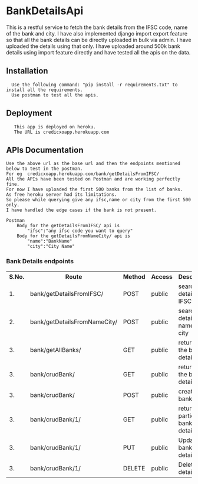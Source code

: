 # BankDetailsApi
  This is a restful service to fetch the bank details from the IFSC code, name of the bank and city.
  I have also implemented django import export feature so that all the bank details can be directly 
  uploaded in bulk via admin. I have uploaded the details using that only. I have uploaded around 500k bank details using import feature directly and have tested all the apis on the data.
  
  ## Installation
      Use the following command: "pip install -r requirements.txt" to install all the requirements.
      Use postman to test all the apis.
   
   ## Deployment
       This app is deployed on heroku.
       The URL is credicxoapp.herokuapp.com
  
  
 ## APIs Documentation
    Use the above url as the base url and then the endpoints mentioned below to test in the postman.
    For eg  credicxoapp.herokuapp.com/bank/getDetailsFromIFSC/
    All the APIs have been tested on Postman and are working perfectly fine.
    For now I have uploaded the first 500 banks from the list of banks. 
    As free heroku server had its limitations. 
    So please while querying give any ifsc,name or city from the first 500 only. 
    I have handled the edge cases if the bank is not present.
    
    Postman
        Body for the getDetailsFromIFSC/ api is 
            "ifsc":"any ifsc code you want to query"
        Body for the getDetailsFromNameCity/ api is
            "name":"BankName"
            "city":"City Name"

   ### Bank Details endpoints

   <table>
   	<tr>
   		<th>S.No.</th>
   		<th>Route</th>
   		<th>Method</th>
   		<th>Access</th>
   		<th>Description</th>
   	</tr>
   	<tr>
           <td>1.</td>
           <td>bank/getDetailsFromIFSC/</td>
           <td>POST</td>
           <td>public</td>
           <td>search details from IFSC</td>
       </tr>
   	 <tr>
           <td>2.</td>
           <td>bank/getDetailsFromNameCity/</td>
           <td>POST</td>
           <td>public</td>
           <td>search details from name and city</td>
       </tr>
   	 <tr>
           <td>3.</td>
           <td>bank/getAllBanks/</td>
           <td>GET</td>
           <td>public</td>
           <td>returns all the bank details</td>
       </tr>
  <tr>
           <td>3.</td>
           <td>bank/crudBank/</td>
           <td>GET</td>
           <td>public</td>
           <td>returns all the bank details</td>
       </tr>
  <tr>
           <td>3.</td>
           <td>bank/crudBank/</td>
           <td>POST</td>
           <td>public</td>
           <td>creates a bank</td>
       </tr>
  <tr>
           <td>3.</td>
           <td>bank/crudBank/1/</td>
           <td>GET</td>
           <td>public</td>
           <td>returns a particular bank details</td>
       </tr>

  <tr>
           <td>3.</td>
           <td>bank/crudBank/1/</td>
           <td>PUT</td>
           <td>public</td>
           <td>Update bank details</td>
       </tr>
        <tr>
           <td>3.</td>
           <td>bank/crudBank/1/</td>
           <td>DELETE</td>
           <td>public</td>
           <td>Delete bank details</td>
       </tr>

   </table>


